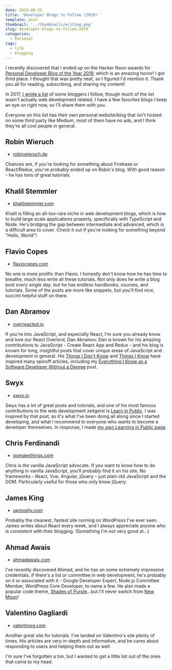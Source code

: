 ```yaml
---
date: 2019-09-25
title: 'Developer Blogs to Follow (2019)'
template: post
thumbnail: '../thumbnails/writing.png'
slug: developer-blogs-to-follow-2019
categories:
  - Personal
tags:
  - life
  - blogging
---
```


I recently discovered that I ended up on the Hacker Noon awards for [Personal Developer Blog of the Year 2019](https://hackernoon.com/personal-developer-blog-of-the-year-hacker-noon-noonies-awards-2019-hz2tu32ql), which is an amazing honor! I got third place. I thought that was pretty neat, so I figured I'd mention it. Thank you all for reading, subscribing, and sharing my content!

In 2017, [I wrote a list](/web-developers-and-bloggers-i-follow-2017/) of some bloggers I follow, though much of the list wasn't actually web development related. I have a few favorites blogs I keep an eye on right now, so I'll share them with you.

Everyone on this list has their own personal website/blog that isn't hosted on some third party like Medium, most of them have no ads, and I think they're all cool people in general.

## Robin Wieruch

- [robinwieruch.de](https://www.robinwieruch.de/)

Chances are, if you're looking for something about Firebase or React/Redux, you've probably ended up on Robin's blog. With good reason - he has tons of great tutorials.

## Khalil Stemmler

- [khalilstemmler.com](https://khalilstemmler.com/)

Khalil is filling an all-too-rare niche in web development blogs, which is how to build large scale applications properly, specifically with TypeScript and Node. He's bridging the gap between intermediate and advanced, which is a difficult area to cover. Check it out if you're looking for something beyond "Hello, World"!

## Flavio Copes

- [flaviocopes.com](https://flaviocopes.com/)

No one is more prolific than Flavio. I honestly don't know how he has time to breathe, much less write all these tutorials. Not only does he write a blog post _every single day_, but he has endless handbooks, courses, and tutorials. Some of the posts are more like snippets, but you'll find nice, succint helpful stuff on there.

## Dan Abramov

- [overreacted.io](https://overreacted.io/)

If you're into JavaScript, and especially React, I'm sure you already know and love our React Overlord, Dan Abramov. Dan is known for his amazing contributions to JavaScript - Create React App and Redux - and his blog is known for long, insightful posts that cover unique areas of JavaScript and development in general. His [Things I Don't Know](https://overreacted.io/things-i-dont-know-as-of-2018/) and [Things I Know](https://overreacted.io/the-elements-of-ui-engineering/) have inspired many spinoff articles, including my [Everything I Know as a Software Developer Without a Degree](/everything-i-know-as-a-software-developer-without-a-degree/) post.

## Swyx

- [swyx.io](https://www.swyx.io/)

Swyx has a lot of great posts and tutorials, and one of his most famous contributions to the web development zeitgeist is [Learn in Public](https://www.swyx.io/writing/learn-in-public/). I was inspired by that post, as it's what I've been doing all along since I started developing, and what I recommend to everyone who wants to become a developer themselves. In response, I made [my own Learning in Public page](/learn).

## Chris Ferdinandi

- [gomakethings.com](https://gomakethings.com/)

Chris is _the_ vanilla JavaScript advocate. If you want to know how to do anything in vanilla JavaScript, you'll probably find it on his site. No frameworks - React, Vue, Angular, jQuery - just plain old JavaScript and the DOM. Particularly useful for those who only know jQuery.

## James King

- [upmostly.com](https://upmostly.com/)

Probably the cleanest, fastest site running on WordPress I've ever seen. James writes about React every week, and I always appreciate anyone who is consistent with their blogging. (Something I'm not very good at...)

## Ahmad Awais

- [ahmadawais.com](https://ahmadawais.com/)

I've recently discovered Ahmad, and he has an some extremely impressive credentials. If there's a list or committee in web development, he's probably on it or associated with it - Google Developer Expert, Node.js Committee Member, WordPress Core Developer, to name a few. He also made a popular code theme, [Shades of Purple](https://github.com/ahmadawais/shades-of-purple-vscode)...but I'll never switch from [New Moon](https://github.com/taniarascia/new-moon)!

## Valentino Gagliardi

- [valentinog.com](https://www.valentinog.com/blog/)

Another great site for tutorials. I've landed on Valentino's site plenty of times. His articles are very in-depth and informative, and he cares about responding to users and helping them out as well.

I'm sure I've forgotten a ton, but I wanted to get a little list out of the ones that came to my head.
